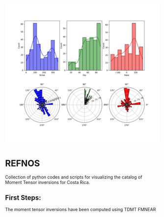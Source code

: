 ![Alt Text](Moment_tensor_CR_angles.png)

# REFNOS
Collection of python codes and scripts for visualizing the catalog of Moment Tensor inversions for Costa Rica. 

## First Steps:
The moment tensor inversions have been computed using
TDMT
FMNEAR
